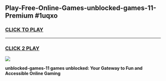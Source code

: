 
## Play-Free-Online-Games-unblocked-games-11-Premium #1uqxo
<h3>
<a href="https://premium.freeplayer.one?title=unblocked-games-11&ref=8M">CLICK TO PLAY</a></h3>
<hr>

<h3>
<a href="https://premium.freeplayer.one?title=unblocked-games-11&ref=8M">CLICK 2 PLAY</a>
  
</h3>

<a href="https://premium.freeplayer.one?title=unblocked-games-11&ref=8M"><img src="https://clearcache.store/games.png"></a>


**unblocked-games-11 games unblocked: Your Gateway to Fun and Accessible Online Gaming**
